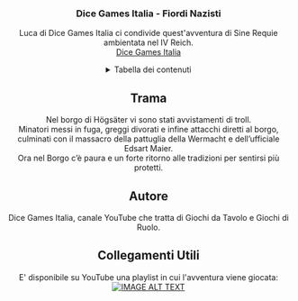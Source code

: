 <div align="center">
<h3 align="center">Dice Games Italia - Fiordi Nazisti</h3>
 <p align="center">
    Luca di Dice Games Italia ci condivide quest'avventura di Sine Requie ambientata nel IV Reich.
    <br />
    <a href="https://www.youtube.com/@DiceGamesItalia">Dice Games Italia</a>
  </p>

<details>
  <summary>Tabella dei contenuti</summary>
  <ol>
    <li>
      <a href="#trama">Trama</a>
    </li>
    <li><a href="#autore">Autore</a></li>
    <li><a href="#collegamenti-utili">Collegamenti Utili</a></li>
  </ol>
</details>

## Trama
Nel borgo di Högsäter vi sono stati avvistamenti di troll. <br/>
Minatori messi in fuga, greggi divorati e infine attacchi diretti al
borgo, culminati con il massacro della pattuglia della Wermacht e dell’ufficiale
Edsart Maier.<br/>
Ora nel Borgo c’è paura e un forte ritorno alle tradizioni per sentirsi più protetti.

## Autore
Dice Games Italia, canale YouTube che tratta di Giochi da Tavolo e Giochi di Ruolo.

## Collegamenti Utili
E' disponibile su YouTube una playlist in cui l'avventura viene giocata:
[![IMAGE ALT TEXT](http://img.youtube.com/vi/eXOZ8AAdrqI/0.jpg)](http://www.youtube.com/watch?v=eXOZ8AAdrqI "Fiordi Nazisti")
</div>
